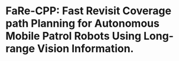 # FaRe-CPP: Fast Revisit Coverage path Planning for Autonomous Mobile Patrol Robots Using Long-range Vision Information.
